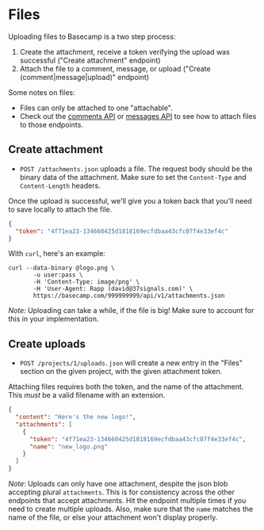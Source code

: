 Files
=====

Uploading files to Basecamp is a two step process:

1. Create the attachment, receive a token verifying the upload was successful ("Create attachment" endpoint)
2. Attach the file to a comment, message, or upload ("Create (comment|message|upload)" endpoint)

Some notes on files:

* Files can only be attached to one "attachable".
* Check out the [comments API](https://github.com/37signals/bcx-api/blob/master/sections/comments.md) or [messages API](https://github.com/37signals/bcx-api/blob/master/sections/messages.md) to see how to attach files to those endpoints.


Create attachment
-----------------

* `POST /attachments.json` uploads a file. The request body should be the binary data of the attachment. Make sure to set the `Content-Type` and `Content-Length` headers.

Once the upload is successful, we'll give you a token back that you'll need to save locally to attach the file.

```json
{
  "token": "4f71ea23-134660425d1818169ecfdbaa43cfc07f4e33ef4c"
}
```

With `curl`, here's an example:

```
curl --data-binary @logo.png \
       -u user:pass \
       -H 'Content-Type: image/png' \
       -H 'User-Agent: Rapp (david@37signals.com)' \
       https://basecamp.com/999999999/api/v1/attachments.json
```

*Note:* Uploading can take a while, if the file is big! Make sure to account for this in your implementation.


Create uploads
--------------

* `POST /projects/1/uploads.json` will create a new entry in the "Files" section on the given project, with the given attachment token.

Attaching files requires both the token, and the name of the attachment. This *must* be a valid filename with an extension.

```json
{
  "content": "Here's the new logo!",
  "attachments": [
    {
      "token": "4f71ea23-134660425d1818169ecfdbaa43cfc07f4e33ef4c",
      "name": "new_logo.png"
    }
  ]
}
```

*Note*: Uploads can only have one attachment, despite the json blob accepting plural `attachments`. This is for consistency across the other endpoints that accept attachments. Hit the endpoint multiple times if you need to create multiple uploads. Also, make sure that the `name` matches the name of the file, or else your attachment won't display properly.